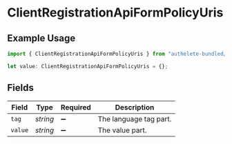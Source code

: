 # ClientRegistrationApiFormPolicyUris

## Example Usage

```typescript
import { ClientRegistrationApiFormPolicyUris } from "authelete-bundled/models/operations";

let value: ClientRegistrationApiFormPolicyUris = {};
```

## Fields

| Field                  | Type                   | Required               | Description            |
| ---------------------- | ---------------------- | ---------------------- | ---------------------- |
| `tag`                  | *string*               | :heavy_minus_sign:     | The language tag part. |
| `value`                | *string*               | :heavy_minus_sign:     | The value part.        |